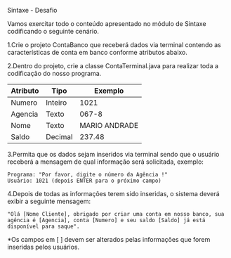 Sintaxe - Desafio

Vamos exercitar todo o conteúdo apresentado no módulo de Sintaxe codificando o seguinte cenário.

1.Crie o projeto ContaBanco que receberá dados via terminal contendo as características de conta em banco conforme atributos abaixo.

2.Dentro do projeto, crie a classe ContaTerminal.java para realizar toda a codificação do nosso programa.

|Atributo| Tipo    | Exemplo       |
|--------|---------|---------------|
|Numero  | Inteiro | 1021          |
|Agencia | Texto   | 067-8         |
|Nome    | Texto   | MARIO ANDRADE |
|Saldo 	 | Decimal | 237.48        |

3.Permita que os dados sejam inseridos via terminal sendo que o usuário receberá a mensagem de qual informação será solicitada, exemplo:

    Programa: "Por favor, digite o número da Agência !"
    Usuário: 1021 (depois ENTER para o próximo campo)

4.Depois de todas as informações terem sido inseridas, o sistema deverá exibir a seguinte mensagem:

    "Olá [Nome Cliente], obrigado por criar uma conta em nosso banco, sua agência é [Agencia], conta [Numero] e seu saldo [Saldo] já está disponível para saque".

*Os campos em [ ] devem ser alterados pelas informações que forem inseridas pelos usuários.